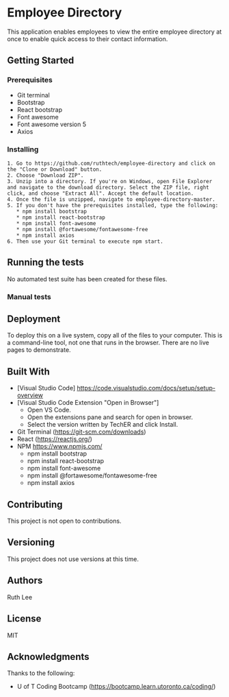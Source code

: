 # Employee Directory
This application enables employees to view the entire employee directory at once to enable quick access to their contact information.

## Getting Started

### Prerequisites
  * Git terminal
  * Bootstrap
  * React bootstrap
  * Font awesome
  * Font awesome version 5
  * Axios

### Installing
    1. Go to https://github.com/ruthtech/employee-directory and click on the "Clone or Download" button. 
    2. Choose "Download ZIP". 
    3. Unzip into a directory. If you're on Windows, open File Explorer and navigate to the download directory. Select the ZIP file, right click, and choose "Extract All". Accept the default location.
    4. Once the file is unzipped, navigate to employee-directory-master.
    5. If you don't have the prerequisites installed, type the following:
       * npm install bootstrap
       * npm install react-bootstrap
       * npm install font-awesome
       * npm install @fortawesome/fontawesome-free
       * npm install axios
    6. Then use your Git terminal to execute npm start. 


## Running the tests
No automated test suite has been created for these files.

### Manual tests



## Deployment
To deploy this on a live system, copy all of the files to your computer. This is a command-line 
tool, not one that runs in the browser. There are no live pages to demonstrate. 

## Built With
* [Visual Studio Code] https://code.visualstudio.com/docs/setup/setup-overview
* [Visual Studio Code Extension "Open in Browser"] 
    * Open VS Code.
    * Open the extensions pane and search for open in browser.
    * Select the version written by TechER and click Install.
* Git Terminal (https://git-scm.com/downloads)
* React (https://reactjs.org/)
* NPM https://www.npmjs.com/
    * npm install bootstrap
    * npm install react-bootstrap
    * npm install font-awesome
    * npm install @fortawesome/fontawesome-free
    * npm install axios

## Contributing
This project is not open to contributions.

## Versioning
This project does not use versions at this time. 

## Authors
Ruth Lee

## License
MIT

## Acknowledgments
Thanks to the following:
* U of T Coding Bootcamp (https://bootcamp.learn.utoronto.ca/coding/)

       

